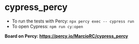 # cypress_percy

- To run the tests with Percy: `npx percy exec -- cypress run`
- To open Cypress: `npm run cy:open`

**Board on Percy: https://percy.io/MarcioRC/cypress_percy**